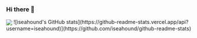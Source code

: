 ### Hi there 👋

<img align="center" src="https://github-readme-stats.vercel.app/api?username=iseahound" />
![iseahound's GitHub stats](https://github-readme-stats.vercel.app/api?username=iseahound)](https://github.com/iseahound/github-readme-stats)

<!--
**iseahound/iseahound** is a ✨ _special_ ✨ repository because its `README.md` (this file) appears on your GitHub profile.

Here are some ideas to get you started:

- 🔭 I’m currently working on ...
- 🌱 I’m currently learning ...
- 👯 I’m looking to collaborate on ...
- 🤔 I’m looking for help with ...
- 💬 Ask me about ...
- 📫 How to reach me: ...
- 😄 Pronouns: ...
- ⚡ Fun fact: ...
-->
